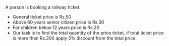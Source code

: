 A person is booking a railway ticket.
- General ticket price is Rs.50
- Above 60 years senior citizen price is Rs.30
- For children below 12 years price is Rs.20
- Our task is to find the total quantity of the price ticket, if total ticket price is more than Rs.300 apply 5% discount from the total price.
